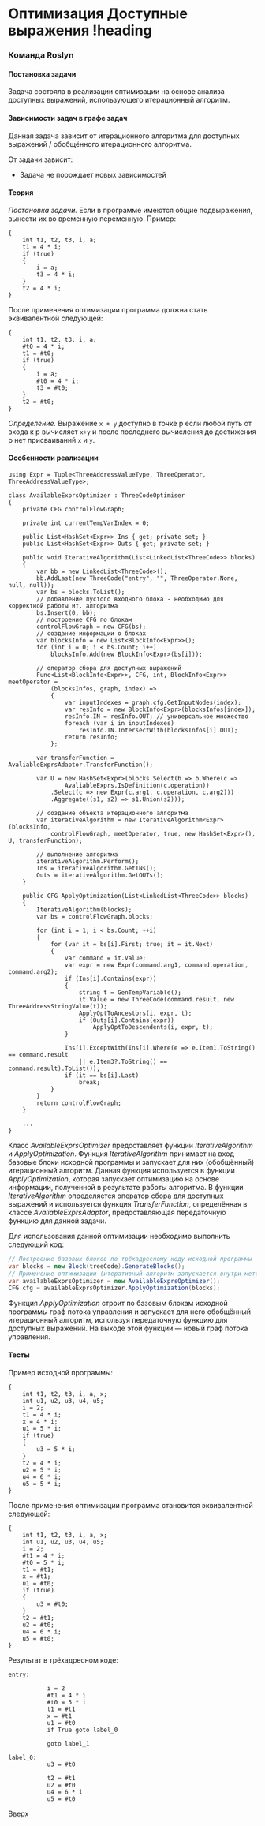 # Оптимизация Доступные выражения !heading

### Команда Roslyn

#### Постановка задачи

Задача состояла в реализации оптимизации на основе анализа доступных выражений, использующего итерационный алгоритм.

#### Зависимости задач в графе задач
Данная задача зависит от итерационного алгоритма для доступных выражений / обобщённого итерационного алгоритма.

От задачи зависит:
* Задача не порождает новых зависимостей

#### Теория

*Постановка задачи.* Если в программе имеются общие подвыражения, вынести их во временную переменную.
Пример:
```
{
	int t1, t2, t3, i, a;
	t1 = 4 * i;
	if (true)
	{
		i = a;
		t3 = 4 * i;
	}
	t2 = 4 * i;
}
```
После применения оптимизации программа должна стать эквивалентной следующей:
```
{
	int t1, t2, t3, i, a;
	#t0 = 4 * i;
	t1 = #t0;
	if (true)
	{
		i = a;
		#t0 = 4 * i;
		t3 = #t0;
	}
	t2 = #t0;
}
```
*Определение.* Выражение `x + y` доступно в точке p если любой путь от входа к p вычисляет `x+y` и после последнего вычисления до достижения p нет присваиваний `x` и `y`. 

#### Особенности реализации

```
using Expr = Tuple<ThreeAddressValueType, ThreeOperator, ThreeAddressValueType>;

class AvailableExprsOptimizer : ThreeCodeOptimiser
{
	private CFG controlFlowGraph;

	private int currentTempVarIndex = 0;

	public List<HashSet<Expr>> Ins { get; private set; }
	public List<HashSet<Expr>> Outs { get; private set; }

	public void IterativeAlgorithm(List<LinkedList<ThreeCode>> blocks)
	{
		var bb = new LinkedList<ThreeCode>();
		bb.AddLast(new ThreeCode("entry", "", ThreeOperator.None, null, null));
		var bs = blocks.ToList();
		// добавление пустого входного блока - необходимо для корректной работы ит. алгоритма
		bs.Insert(0, bb);
		// построение CFG по блокам
		controlFlowGraph = new CFG(bs);
		// создание информации о блоках
		var blocksInfo = new List<BlockInfo<Expr>>();
		for (int i = 0; i < bs.Count; i++)
			blocksInfo.Add(new BlockInfo<Expr>(bs[i]));

		// оператор сбора для доступных выражений
		Func<List<BlockInfo<Expr>>, CFG, int, BlockInfo<Expr>> meetOperator =
			(blocksInfos, graph, index) =>
			{
				var inputIndexes = graph.cfg.GetInputNodes(index);
				var resInfo = new BlockInfo<Expr>(blocksInfos[index]);
				resInfo.IN = resInfo.OUT; // универсальное множество
				foreach (var i in inputIndexes)
					resInfo.IN.IntersectWith(blocksInfos[i].OUT);
				return resInfo;
			};

		var transferFunction = AvaliableExprsAdaptor.TransferFunction();

		var U = new HashSet<Expr>(blocks.Select(b => b.Where(c =>
				AvaliableExprs.IsDefinition(c.operation))
			.Select(c => new Expr(c.arg1, c.operation, c.arg2)))
			.Aggregate((s1, s2) => s1.Union(s2)));

		// создание объекта итерационного алгоритма
		var iterativeAlgorithm = new IterativeAlgorithm<Expr>(blocksInfo,
			controlFlowGraph, meetOperator, true, new HashSet<Expr>(), U, transferFunction);

		// выполнение алгоритма
		iterativeAlgorithm.Perform();
		Ins = iterativeAlgorithm.GetINs();
		Outs = iterativeAlgorithm.GetOUTs();
	}

	public CFG ApplyOptimization(List<LinkedList<ThreeCode>> blocks)
	{
		IterativeAlgorithm(blocks);
		var bs = controlFlowGraph.blocks;

		for (int i = 1; i < bs.Count; ++i)
		{
			for (var it = bs[i].First; true; it = it.Next)
			{
				var command = it.Value;
				var expr = new Expr(command.arg1, command.operation, command.arg2);
				if (Ins[i].Contains(expr))
				{
					string t = GenTempVariable();
					it.Value = new ThreeCode(command.result, new ThreeAddressStringValue(t));
					ApplyOptToAncestors(i, expr, t);
					if (Outs[i].Contains(expr))
						ApplyOptToDescendents(i, expr, t);
				}

				Ins[i].ExceptWith(Ins[i].Where(e => e.Item1.ToString() == command.result
					|| e.Item3?.ToString() == command.result).ToList());
				if (it == bs[i].Last)
					break;
			}
		}
		return controlFlowGraph;
	}
	
	...
}
```

Класс _AvailableExprsOptimizer_ предоставляет функции _IterativeAlgorithm_ и _ApplyOptimization_. Функция _IterativeAlgorithm_ принимает на вход базовые блоки исходной программы и запускает для них (обобщённый) итерационный алгоритм. Данная функция используется в функции _ApplyOptimization_, которая запускает оптимизацию на основе информации, полученной в результате работы алгоритма. В функции _IterativeAlgorithm_ определяется оператор сбора для доступных выражений и используется функция _TransferFunction_, определённая в классе _AvaliableExprsAdaptor_, предоставляющая передаточную функцию для данной задачи.

Для использования данной оптимизации необходимо выполнить следующий код:
```csharp
// Построение базовых блоков по трёхадресному коду исходной программы
var blocks = new Block(treeCode).GenerateBlocks();
// Применение оптимизации (итеративный алгоритм запускается внутри метода ApplyOptimization)
var availableExprsOptimizer = new AvailableExprsOptimizer();
CFG cfg = availableExprsOptimizer.ApplyOptimization(blocks);
```
Функция _ApplyOptimization_ строит по базовым блокам исходной программы граф потока управления и запускает для него обобщённый итерационный алгоритм, используя передаточную функцию для доступных выражений. На выходе этой функции — новый граф потока управления.

#### Тесты

Пример исходной программы:
```
{
	int t1, t2, t3, i, a, x;
	int u1, u2, u3, u4, u5;
	i = 2;
	t1 = 4 * i;
	x = 4 * i;
	u1 = 5 * i;
	if (true)
	{
		u3 = 5 * i;
	}
	t2 = 4 * i;
	u2 = 5 * i;
	u4 = 6 * i;
	u5 = 5 * i;
}
```
После применения оптимизации программа становится эквивалентной следующей:
```
{
	int t1, t2, t3, i, a, x;
	int u1, u2, u3, u4, u5;
	i = 2;
	#t1 = 4 * i;
	#t0 = 5 * i;
	t1 = #t1;
	x = #t1;
	u1 = #t0;
	if (true)
	{
		u3 = #t0;
	}
	t2 = #t1;
	u2 = #t0;
	u4 = 6 * i;
	u5 = #t0;
}
```
Результат в трёхадресном коде:
```
entry:

           i = 2
           #t1 = 4 * i
           #t0 = 5 * i
           t1 = #t1
           x = #t1
           u1 = #t0
           if True goto label_0

           goto label_1

label_0:
           u3 = #t0

           t2 = #t1
           u2 = #t0
           u4 = 6 * i
           u5 = #t0
```

[Вверх](#содержание)